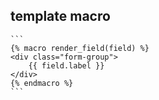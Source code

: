 ## template macro
    ```
    {% macro render_field(field) %}
    <div class="form-group">
        {{ field.label }}
    </div>
    {% endmacro %}
    ```